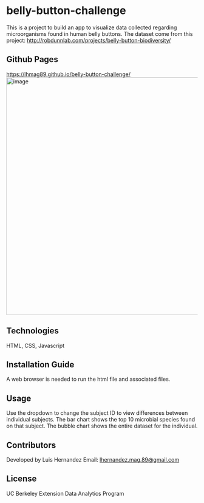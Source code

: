 # belly-button-challenge

This is a project to build an app to visualize data collected regarding microorganisms found in human belly buttons. The dataset come from this project: http://robdunnlab.com/projects/belly-button-biodiversity/

## Github Pages
https://lhmag89.github.io/belly-button-challenge/
<img width="625" alt="image" src="https://user-images.githubusercontent.com/119267098/227447414-b89e80bb-8cf5-44a0-8e35-f088af415782.png">


## Technologies
HTML, CSS, Javascript

## Installation Guide
A web browser is needed to run the html file and associated files.

## Usage
Use the dropdown to change the subject ID to view differences between individual subjects. The bar chart shows the top 10 microbial species found on that subject. The bubble chart shows the entire dataset for the individual.

## Contributors
Developed by Luis Hernandez Email: lhernandez.mag.89@gmail.com

## License
UC Berkeley Extension Data Analytics Program

